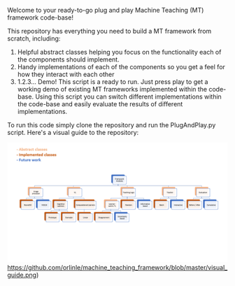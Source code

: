 Welcome to your ready-to-go plug and play Machine Teaching (MT) framework code-base!

This repository has everything you need to build a MT framework from scratch, including:
  1) Helpful abstract classes helping you focus on the functionality each of the components should implement.
  2) Handy implementations of each of the components so you get a feel for how they interact with each other
  3) 1.2.3... Demo! This script is a ready to run. Just press play to get a working demo of existing MT frameworks implemented within the code-base.
     Using this script you can switch different implementations within the code-base and easily evaluate the results of different implementations.


To run this code simply clone the repository and run the PlugAndPlay.py script.
Here's a visual guide to the repository:

![Visual Guide](https://raw.githubusercontent.com/orlinle/machine_teaching_framework/master/visual_guide.png)https://github.com/orlinle/machine_teaching_framework/blob/master/visual_guide.png)
